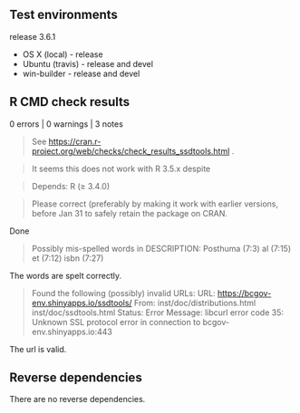 ## Test environments

release 3.6.1

* OS X (local) - release
* Ubuntu (travis) - release and devel
* win-builder - release and devel

## R CMD check results

0 errors | 0 warnings | 3 notes

> See https://cran.r-project.org/web/checks/check_results_ssdtools.html .

> It seems this does not work with R 3.5.x despite

> Depends: 	R (≥ 3.4.0)

> Please correct (preferably by making it work with earlier versions, before Jan 31 to safely retain the package on CRAN.

Done

> Possibly mis-spelled words in DESCRIPTION:
  Posthuma (7:3)
  al (7:15)
  et (7:12)
  isbn (7:27)
  
The words are spelt correctly.

> Found the following (possibly) invalid URLs:
  URL: https://bcgov-env.shinyapps.io/ssdtools/
    From: inst/doc/distributions.html
          inst/doc/ssdtools.html
    Status: Error
    Message: libcurl error code 35:
      	Unknown SSL protocol error in connection to bcgov-env.shinyapps.io:443
      	
The url is valid.

## Reverse dependencies

There are no reverse dependencies.

